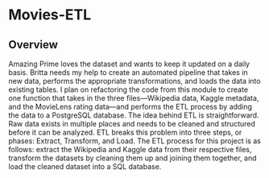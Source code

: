 # Movies-ETL

## Overview

  Amazing Prime loves the dataset and wants to keep it updated on a daily basis. Britta needs my help to create an automated pipeline that takes in new data, performs the appropriate transformations, and loads the data into existing tables. I plan on refactoring the code from this module to create one function that takes in the three files—Wikipedia data, Kaggle metadata, and the MovieLens rating data—and performs the ETL process by adding the data to a PostgreSQL database. The idea behind ETL is straightforward. Raw data exists in multiple places and needs to be cleaned and structured before it can be analyzed. ETL breaks this problem into three steps, or phases: Extract, Transform, and Load. The ETL process for this project is as follows: extract the Wikipedia and Kaggle data from their respective files, transform the datasets by cleaning them up and joining them together, and load the cleaned dataset into a SQL database.


